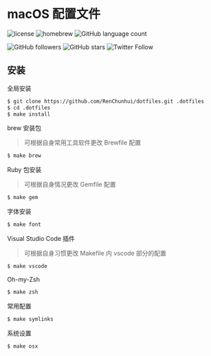 # macOS 配置文件

![license](https://img.shields.io/github/license/renchunhui/dotfiles.svg)
![homebrew](https://img.shields.io/homebrew/v/cake.svg)
![GitHub language count](https://img.shields.io/github/languages/count/RenChunhui/dotfiles.svg)

![GitHub followers](https://img.shields.io/github/followers/renchunhui.svg?style=social&label=Follow)
![GitHub stars](https://img.shields.io/github/stars/RenChunhui/dotfiles.svg?style=social&label=Stars)
![Twitter Follow](https://img.shields.io/twitter/follow/renchunhui2008.svg?style=social&label=Follow)


## 安装

全局安装

``` bash
$ git clone https://github.com/RenChunhui/dotfiles.git .dotfiles
$ cd .dotfiles
$ make install
```

brew 安装包

>  可根据自身常用工具软件更改 Brewfile 配置

``` bash
$ make brew
```

Ruby 包安装

> 可根据自身情况更改 Gemfile 配置

``` bash
$ make gem
```

字体安装

``` bash
$ make font
```

Visual Studio Code 插件

> 可根据自身习惯更改 Makefile 内 vscode 部分的配置

``` bash
$ make vscode
```

Oh-my-Zsh

``` bash
$ make zsh
```

常用配置

``` bash
$ make symlinks
```

系统设置

``` bash
$ make osx
```

